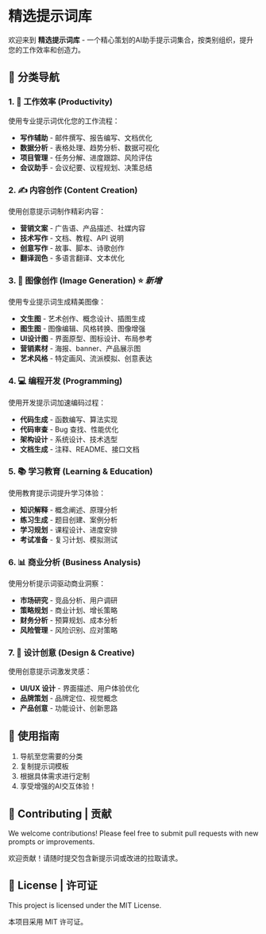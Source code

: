 # 精选提示词库

欢迎来到 **精选提示词库** - 一个精心策划的AI助手提示词集合，按类别组织，提升您的工作效率和创造力。

## 🎯 分类导航

### 1. 💼 工作效率 (Productivity)
使用专业提示词优化您的工作流程：

- **写作辅助** - 邮件撰写、报告编写、文档优化
- **数据分析** - 表格处理、趋势分析、数据可视化
- **项目管理** - 任务分解、进度跟踪、风险评估
- **会议助手** - 会议纪要、议程规划、决策总结

### 2. ✍️ 内容创作 (Content Creation)
使用创意提示词制作精彩内容：

- **营销文案** - 广告语、产品描述、社媒内容
- **技术写作** - 文档、教程、API 说明
- **创意写作** - 故事、脚本、诗歌创作
- **翻译润色** - 多语言翻译、文本优化

### 3. 🎨 图像创作 (Image Generation) ⭐ *新增*
使用专业提示词生成精美图像：

- **文生图** - 艺术创作、概念设计、插图生成
- **图生图** - 图像编辑、风格转换、图像增强
- **UI设计图** - 界面原型、图标设计、布局参考
- **营销素材** - 海报、banner、产品展示图
- **艺术风格** - 特定画风、流派模拟、创意表达

### 4. 💻 编程开发 (Programming)
使用开发提示词加速编码过程：

- **代码生成** - 函数编写、算法实现
- **代码审查** - Bug 查找、性能优化
- **架构设计** - 系统设计、技术选型
- **文档生成** - 注释、README、接口文档

### 5. 📚 学习教育 (Learning & Education)
使用教育提示词提升学习体验：

- **知识解释** - 概念阐述、原理分析
- **练习生成** - 题目创建、案例分析
- **学习规划** - 课程设计、进度安排
- **考试准备** - 复习计划、模拟测试

### 6. 📊 商业分析 (Business Analysis)
使用分析提示词驱动商业洞察：

- **市场研究** - 竞品分析、用户调研
- **策略规划** - 商业计划、增长策略
- **财务分析** - 预算规划、成本分析
- **风险管理** - 风险识别、应对策略

### 7. 🎯 设计创意 (Design & Creative)
使用创意提示词激发灵感：

- **UI/UX 设计** - 界面描述、用户体验优化
- **品牌策划** - 品牌定位、视觉概念
- **产品创意** - 功能设计、创新思路

## 🚀 使用指南
1. 导航至您需要的分类
2. 复制提示词模板
3. 根据具体需求进行定制
4. 享受增强的AI交互体验！

## 🤝 Contributing | 贡献

We welcome contributions! Please feel free to submit pull requests with new prompts or improvements.

欢迎贡献！请随时提交包含新提示词或改进的拉取请求。

## 📄 License | 许可证

This project is licensed under the MIT License.

本项目采用 MIT 许可证。